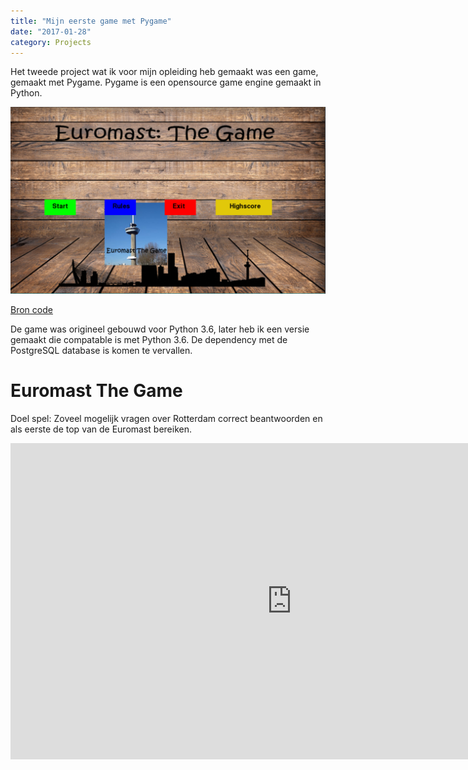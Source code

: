 ```yaml
---
title: "Mijn eerste game met Pygame"
date: "2017-01-28"
category: Projects
---
```



Het tweede project wat ik voor mijn opleiding heb gemaakt was een game, gemaakt met Pygame. Pygame is een opensource game engine gemaakt in Python.

![pygame euromast the game](../Mijn-eerste-game-in-pygame/pygame1.jpg)

[Bron code](https://github.com/Steven24K/Project-2-Game)

De game was origineel gebouwd voor Python 3.6, later heb ik een versie gemaakt die compatable is met Python 3.6. De dependency met de PostgreSQL database is komen te vervallen.

# Euromast The Game
Doel spel: Zoveel mogelijk vragen over Rotterdam correct beantwoorden en als eerste de top van de Euromast bereiken. 

<iframe width="900" height="506" src="https://www.youtube.com/embed/NOCupqNu5Ts" frameborder="0" allow="accelerometer; autoplay; encrypted-media; gyroscope; picture-in-picture" allowfullscreen></iframe>